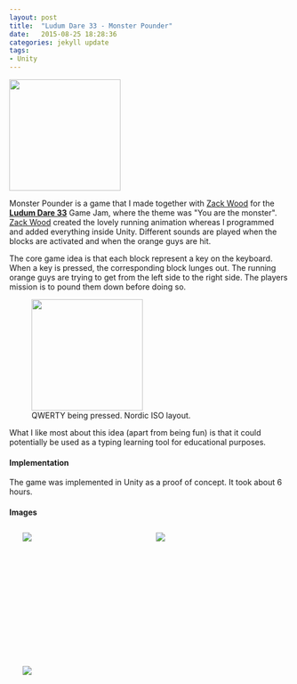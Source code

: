 ```yaml
---
layout: post
title:  "Ludum Dare 33 - Monster Pounder"
date:   2015-08-25 18:28:36
categories: jekyll update
tags:
- Unity
---
```


<img src="{{ site.baseurl }}/assets/portfolio/monsterpounder/monster2.gif" height="200px"/>

Monster Pounder is a game that I made together with [Zack Wood][ZackWebPage] for the **[Ludum Dare 33][LudumDare]** Game Jam, where the theme was "You are the monster". [Zack Wood][ZackWebPage] created the lovely running animation whereas I programmed and added everything inside Unity. Different sounds are played when the blocks are activated and when the orange guys are hit.

The core game idea is that each block represent a key on the keyboard. When a key is pressed, the corresponding block lunges out. The running orange guys are trying to get from the left side to the right side. The players mission is to pound them down before doing so.

<figure>
  <img src="{{ site.baseurl }}/assets/portfolio/monsterpounder/qwerty.gif" height="200px">
  <figcaption> QWERTY being pressed. Nordic ISO layout. </figcaption>
</figure>

What I like most about this idea (apart from being fun) is that it could potentially be used as a typing learning tool for educational purposes. 

#### Implementation ####

The game was implemented in Unity as a proof of concept. It took about 6 hours.

#### Images ####

<style>
	ul#menu li {
		float: left;
	    display:inline;
	    margin: 10px 10px 0 0;
	}
	ul#menu {
		margin: 0 0 0 0;
	}
	div.img li {
		height: 230px;
		width: 230px;
		overflow: hidden;
	}

	div.img img {
		max-height: 100%;
		max-width: 100%;
	}
</style>

<div class="img">
	<ul id="menu">
		<li><a href="{{ site.baseurl }}/assets/portfolio/monsterpounder/1.png">
			<img src="{{ site.baseurl }}/assets/portfolio/monsterpounder/1.png"/>
		</a>
		</li>
		  	<li><a href="{{ site.baseurl }}/assets/portfolio/monsterpounder/4.png">
			<img src="{{ site.baseurl }}/assets/portfolio/monsterpounder/4.png"/>
		</a>
		</li>
		</li>
		  	<li><a href="{{ site.baseurl }}/assets/portfolio/monsterpounder/3.png">
			<img src="{{ site.baseurl }}/assets/portfolio/monsterpounder/3.png"/>
		</a>
		</li>
	</ul>
</div>

[ZackWebPage]:      http://wzackw.com
[LudumDare]: 		http://ludumdare.com/compo/ludum-dare-33/